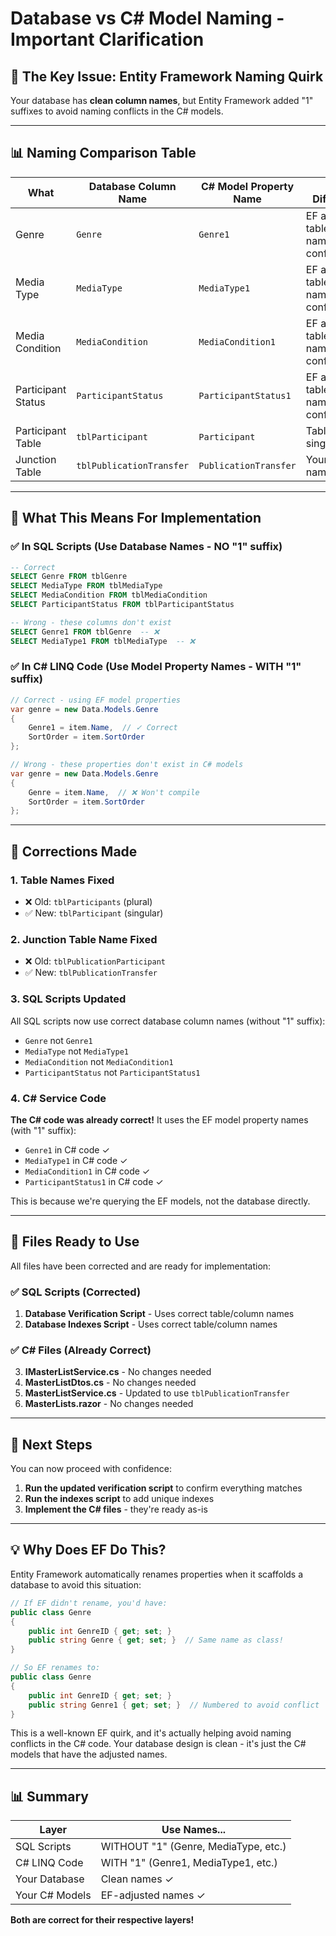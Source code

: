 # Database vs C# Model Naming - Important Clarification

## 🎯 The Key Issue: Entity Framework Naming Quirk

Your database has **clean column names**, but Entity Framework added "1" suffixes to avoid naming conflicts in the C# models.

---

## 📊 Naming Comparison Table

| What | Database Column Name | C# Model Property Name | Why Different? |
|------|---------------------|----------------------|----------------|
| Genre | `Genre` | `Genre1` | EF avoids table/column name conflicts |
| Media Type | `MediaType` | `MediaType1` | EF avoids table/column name conflicts |
| Media Condition | `MediaCondition` | `MediaCondition1` | EF avoids table/column name conflicts |
| Participant Status | `ParticipantStatus` | `ParticipantStatus1` | EF avoids table/column name conflicts |
| Participant Table | `tblParticipant` | `Participant` | Table is singular |
| Junction Table | `tblPublicationTransfer` | `PublicationTransfer` | Your specific name |

---

## 🔧 What This Means For Implementation

### ✅ In SQL Scripts (Use Database Names - NO "1" suffix)
```sql
-- Correct
SELECT Genre FROM tblGenre
SELECT MediaType FROM tblMediaType
SELECT MediaCondition FROM tblMediaCondition
SELECT ParticipantStatus FROM tblParticipantStatus

-- Wrong - these columns don't exist
SELECT Genre1 FROM tblGenre  -- ❌
SELECT MediaType1 FROM tblMediaType  -- ❌
```

### ✅ In C# LINQ Code (Use Model Property Names - WITH "1" suffix)
```csharp
// Correct - using EF model properties
var genre = new Data.Models.Genre
{
    Genre1 = item.Name,  // ✓ Correct
    SortOrder = item.SortOrder
};

// Wrong - these properties don't exist in C# models
var genre = new Data.Models.Genre
{
    Genre = item.Name,  // ❌ Won't compile
    SortOrder = item.SortOrder
};
```

---

## 📝 Corrections Made

### 1. Table Names Fixed
- ❌ Old: `tblParticipants` (plural)
- ✅ New: `tblParticipant` (singular)

### 2. Junction Table Name Fixed
- ❌ Old: `tblPublicationParticipant`
- ✅ New: `tblPublicationTransfer`

### 3. SQL Scripts Updated
All SQL scripts now use correct database column names (without "1" suffix):
- `Genre` not `Genre1`
- `MediaType` not `MediaType1`
- `MediaCondition` not `MediaCondition1`
- `ParticipantStatus` not `ParticipantStatus1`

### 4. C# Service Code
**The C# code was already correct!** It uses the EF model property names (with "1" suffix):
- `Genre1` in C# code ✓
- `MediaType1` in C# code ✓
- `MediaCondition1` in C# code ✓
- `ParticipantStatus1` in C# code ✓

This is because we're querying the EF models, not the database directly.

---

## 🚀 Files Ready to Use

All files have been corrected and are ready for implementation:

### ✅ SQL Scripts (Corrected)
1. **Database Verification Script** - Uses correct table/column names
2. **Database Indexes Script** - Uses correct table/column names

### ✅ C# Files (Already Correct)
3. **IMasterListService.cs** - No changes needed
4. **MasterListDtos.cs** - No changes needed
5. **MasterListService.cs** - Updated to use `tblPublicationTransfer`
6. **MasterLists.razor** - No changes needed

---

## 🎯 Next Steps

You can now proceed with confidence:

1. **Run the updated verification script** to confirm everything matches
2. **Run the indexes script** to add unique indexes
3. **Implement the C# files** - they're ready as-is

---

## 💡 Why Does EF Do This?

Entity Framework automatically renames properties when it scaffolds a database to avoid this situation:

```csharp
// If EF didn't rename, you'd have:
public class Genre
{
    public int GenreID { get; set; }
    public string Genre { get; set; }  // Same name as class!
}

// So EF renames to:
public class Genre
{
    public int GenreID { get; set; }
    public string Genre1 { get; set; }  // Numbered to avoid conflict
}
```

This is a well-known EF quirk, and it's actually helping avoid naming conflicts in the C# code. Your database design is clean - it's just the C# models that have the adjusted names.

---

## 📊 Summary

| Layer | Use Names... |
|-------|-------------|
| SQL Scripts | WITHOUT "1" (Genre, MediaType, etc.) |
| C# LINQ Code | WITH "1" (Genre1, MediaType1, etc.) |
| Your Database | Clean names ✓ |
| Your C# Models | EF-adjusted names ✓ |

**Both are correct for their respective layers!**
